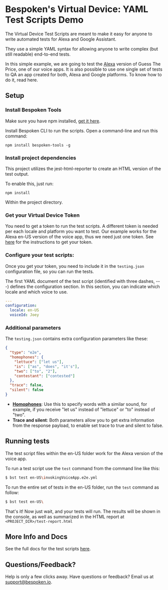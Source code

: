 # __Bespoken's Virtual Device: YAML Test Scripts Demo__
The Virtual Device Test Scripts are meant to make it easy for anyone to write automated tests for Alexa and Google Assistant.

They use a simple YAML syntax for allowing anyone to write complex (but still readable) end-to-end tests.

In this simple example, we are going to test the [Alexa](https://www.amazon.com/Juan-Perata-Guess-The-Price/dp/B0779F5ZDN) version of Guess The Price, one of our voice apps. It is also possible to use one single set of tests to QA an app created for both, Alexa and Google platforms. To know how to do it, read here.

## __Setup__

### __Install Bespoken Tools__
Make sure you have npm installed, [get it here](https://www.npmjs.com/get-npm).

Install Bespoken CLI to run the scripts. Open a command-line and run this command:  

```
npm install bespoken-tools -g
```
### __Install project dependencies__
This project utilizes the jest-html-reporter to create an HTML version of the test output.

To enable this, just run:
```
npm install
```

Within the project directory.

### __Get your Virtual Device Token__
You need to get a token to run the test scripts. A different token is needed per each locale and platform you want to test. Our example works for the Alexa en-US version of the voice app, thus we need just one token. See [here](https://read.bespoken.io/end-to-end/setup/) for the instructions to get your token.

### __Configure your test scripts:__
Once you get your token, you need to include it in the `testing.json` configuration file, so you can run the tests.

The first YAML document of the test script (identified with three dashes, ---) defines the configuration section. In this section, you can indicate which locale and which voice to use.

```yaml
---
configuration:
  locale: en-US
  voiceId: Joey
```

### __Additional parameters__
The `testing.json` contains extra configuration parameters like these:
```json
{
  "type": "e2e",
  "homophones": {
    "lettuce": ["let us"],
    "is": ["as", "does", "it's"],
    "two": ["to", "2"],
    "contestant": ["contested"]
  },
  "trace": false,
  "silent": false
}
```
* __[Homophones](https://read.bespoken.io/end-to-end/guide/#configuration)__: Use this to specify words with a similar sound, for example, if you receive "let us" instead of "lettuce" or "to" instead of "two".
* __Trace and silent__: Both parameters allow you to get extra information from the response payload, to enable set trace to true and silent to false.

## __Running tests__
The test script files within the en-US folder work for the Alexa version of the voice app.

To run a test script use the `test` command from the command line like this:

```BASH
$ bst test en-US\invokingVoiceApp.e2e.yml
```
To run the entire set of tests in the en-US folder, run the `test` command as follow:

```BASH
$ bst test en-US\
```

That's it! Now just wait, and your tests will run. The results will be shown in the console, as well as summarized in the HTML report at `<PROJECT_DIR>/test-report.html`


## More Info and Docs
See the full docs for the test scripts [here](https://read.bespoken.io/end-to-end/getting-started/).

## Questions/Feedback?
Help is only a few clicks away. Have questions or feedback? Email us at [support@bespoken.io](mailto:support@bespoken.io).
